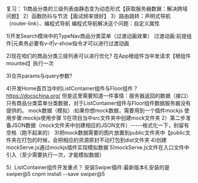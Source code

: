 复习：
1)商品分类的三级列表由静态变为动态形式【获取服务器数据：解决跨域问题】
2）函数防抖与节流【面试频率很好】
3）路由跳转：声明式导航（router-link）、编程式导航
编程式导航解决这个问题：自定义属性



1)开发Search模块中的TypeNav商品分类菜单（过渡动画效果）
过渡动画:前提组件|元素务必要有v-if|v-show指令才可以进行过渡动画


2)现在咱们的商品分类三级列表可以进行优化?
在App根组件当中发请求【根组件mounted】执行一次


3)合并params与query参数?



4)开发Home首页当中的ListContainer组件与Floor组件？
https://docschina.org/
但是这里需要知道一件事情：服务器返回的数据（接口）只有商品分类菜单分类数据，对于ListContainer组件与Floor组件数据服务器没有提供的。
mock数据（模拟）:如果你想mock数据，需要用到一个插件mockjs
使用步骤:mockjs使用步骤
1)在项目当中src文件夹中创建mock文件夹
2）第二步准备JSON数据（mock文件夹中创建相应的JSON文件）-----格式化一下，别留有空格（跑不起来的）
3)把mock数据需要的图片放置到public文件夹中【public文件夹在打包的时候，会把相应的资源原封不动打包到dist文件夹
4)创建mockServe.js通过mockjs插件实现模拟数据
5)mockServe.js文件在入口文件中引入（至少需要执行一次，才能模拟数据）


5）ListContainer组件开发重点？
安装Swiper插件:最新版本6,安装的是swiper@5
cnpm install --save swiper@5

